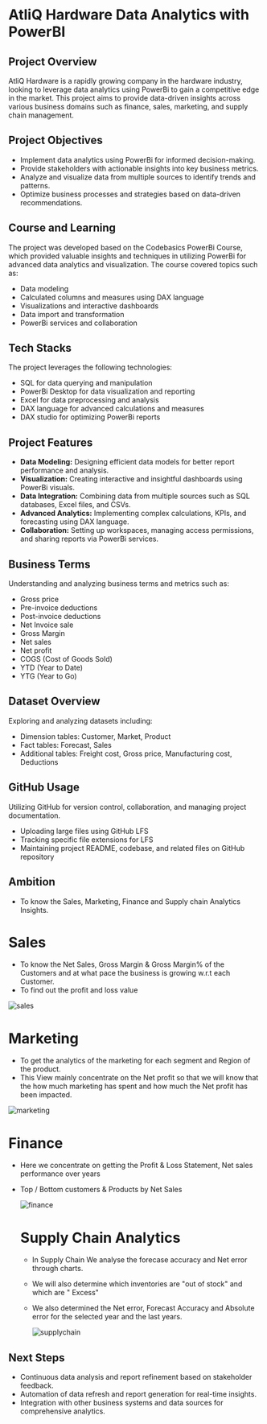 # AtliQ Hardware Data Analytics with PowerBI

## Project Overview
AtliQ Hardware is a rapidly growing company in the hardware industry, looking to leverage data analytics using PowerBi to gain a competitive edge in the market. This project aims to provide data-driven insights across various business domains such as finance, sales, marketing, and supply chain management.

## Project Objectives
- Implement data analytics using PowerBi for informed decision-making.
- Provide stakeholders with actionable insights into key business metrics.
- Analyze and visualize data from multiple sources to identify trends and patterns.
- Optimize business processes and strategies based on data-driven recommendations.

## Course and Learning
The project was developed based on the Codebasics PowerBi Course, which provided valuable insights and techniques in utilizing PowerBi for advanced data analytics and visualization. The course covered topics such as:
- Data modeling
- Calculated columns and measures using DAX language
- Visualizations and interactive dashboards
- Data import and transformation
- PowerBi services and collaboration

## Tech Stacks
The project leverages the following technologies:
- SQL for data querying and manipulation
- PowerBi Desktop for data visualization and reporting
- Excel for data preprocessing and analysis
- DAX language for advanced calculations and measures
- DAX studio for optimizing PowerBi reports

## Project Features
- **Data Modeling:** Designing efficient data models for better report performance and analysis.
- **Visualization:** Creating interactive and insightful dashboards using PowerBi visuals.
- **Data Integration:** Combining data from multiple sources such as SQL databases, Excel files, and CSVs.
- **Advanced Analytics:** Implementing complex calculations, KPIs, and forecasting using DAX language.
- **Collaboration:** Setting up workspaces, managing access permissions, and sharing reports via PowerBi services.

## Business Terms
Understanding and analyzing business terms and metrics such as:
- Gross price
- Pre-invoice deductions
- Post-invoice deductions
- Net Invoice sale
- Gross Margin
- Net sales
- Net profit
- COGS (Cost of Goods Sold)
- YTD (Year to Date)
- YTG (Year to Go)

## Dataset Overview
Exploring and analyzing datasets including:
- Dimension tables: Customer, Market, Product
- Fact tables: Forecast, Sales
- Additional tables: Freight cost, Gross price, Manufacturing cost, Deductions

## GitHub Usage
Utilizing GitHub for version control, collaboration, and managing project documentation.
- Uploading large files using GitHub LFS
- Tracking specific file extensions for LFS
- Maintaining project README, codebase, and related files on GitHub repository

## Ambition
- To know the Sales, Marketing, Finance and Supply chain Analytics Insights.
# Sales
- To know the Net Sales, Gross Margin & Gross Margin% of the Customers and at what pace the business is growing w.r.t each Customer.
-  To find out the profit and loss value

![sales](https://github.com/vidyamai/PowerBi-Analytics-for-Atliq-Hardware_/assets/84960322/f5eee5a2-059f-4fc1-8fdc-7821bfafa668)

# Marketing
- To get the analytics of the marketing for each segment and Region of the product.
- This View mainly concentrate on the Net profit so that we will know that the how much marketing has spent and how much the Net profit has been impacted.
  
![marketing](https://github.com/vidyamai/PowerBi-Analytics-for-Atliq-Hardware_/assets/84960322/69c375ee-ff9f-4f0c-ad96-8eec5a98ccec)

# Finance
- Here we concentrate on getting the Profit & Loss Statement, Net sales performance over years
- Top / Bottom customers & Products by Net Sales

  ![finance](https://github.com/vidyamai/PowerBi-Analytics-for-Atliq-Hardware_/assets/84960322/7da91e0f-2408-4ec5-8079-21e646e02e77)

  # Supply Chain Analytics
  - In Supply Chain We analyse the forecase accuracy and Net error through charts.
  - We will also determine which inventories are "out of stock" and which are " Excess"
  - We also determined the Net error, Forecast Accuracy and Absolute error for the selected year and the last years.

    ![supplychain](https://github.com/vidyamai/PowerBi-Analytics-for-Atliq-Hardware_/assets/84960322/3b11339a-7550-4fc8-8d6b-98fb054588e3)

## Next Steps
- Continuous data analysis and report refinement based on stakeholder feedback.
- Automation of data refresh and report generation for real-time insights.
- Integration with other business systems and data sources for comprehensive analytics.


